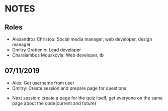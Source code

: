 # NOTES

## Roles
- Alexandros Christou: Social media manager, web developer, design manager
- Dmitry Grebenin: Lead developer
- Charalambos Mouskovia: Web developer, tb


## 07/11/2019
- Alex: Get username from user
- Dmitry: Create session and prepare page for questions

* Next session: create a page for the quiz itself, get everyone on the same page about the code(current and future)